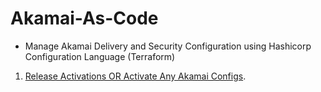 # Akamai-As-Code
- Manage Akamai Delivery and Security Configuration using Hashicorp Configuration Language (Terraform)

1. [Release Activations OR Activate Any Akamai Configs](https://github.com/GireeshBDevaraddi/Akamai-As-IAC/blob/main/ReleaseActivations/README.md). 
